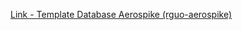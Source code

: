 [Link - Template Database Aerospike (rguo-aerospike)](https://github.com/rguo-aerospike/aerospike-zabbix)
